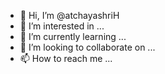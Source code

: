 - 👋 Hi, I’m @atchayashriH
- 👀 I’m interested in ...
- 🌱 I’m currently learning ...
- 💞️ I’m looking to collaborate on ...
- 📫 How to reach me ...

<!---
atchayashriH/atchayashriH is a ✨ special ✨ repository because its `README.md` (this file) appears on your GitHub profile.
You can click the Preview link to take a look at your changes.
--->
